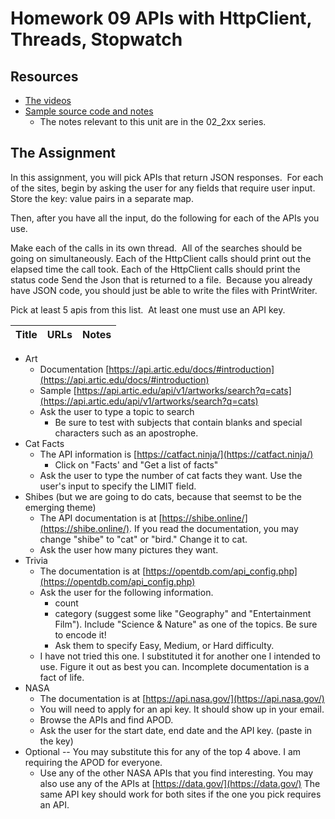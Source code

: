 # Homework 09 APIs with HttpClient, Threads, Stopwatch

## Resources

- [The videos](https://mwsu.hosted.panopto.com/Panopto/Pages/Sessions/List.aspx?folderID=42795fb2-e9fa-42d9-863a-b13e007d4c2e)
- [Sample source code and notes](https://github.com/noynaert/csc346handouts/tree/main/02_AdvancedJava)
  - The notes relevant to this unit are in the 02_2xx series.

## The Assignment

In this assignment, you will pick APIs that return JSON responses.  For each of the sites, begin by asking the user for any fields that require user input.  Store the key: value pairs in a separate map.

Then, after you have all the input, do the following for each of the APIs you use.

Make each of the calls in its own thread.  All of the searches should be going on simultaneously.
Each of the HttpClient calls should print out the elapsed time the call took.
Each of the HttpClient calls should print the status code
Send the Json that is returned to a file.  Because you already have JSON code, you should just be able to write the files with PrintWriter.

Pick at least 5 apis from this list.  At least one must use an API key.

Title|URLs|Notes
:---:|:---|:---

- Art
  - Documentation [https://api.artic.edu/docs/#introduction](https://api.artic.edu/docs/#introduction)
  - Sample [https://api.artic.edu/api/v1/artworks/search?q=cats](https://api.artic.edu/api/v1/artworks/search?q=cats)
  - Ask the user to type a topic to search
    - Be sure to test with subjects that contain blanks and special characters such as an apostrophe.
- Cat Facts
  - The API information is [https://catfact.ninja/](https://catfact.ninja/)
    - Click on "Facts' and "Get a list of facts"
  - Ask the user to type the number of cat facts they want.  Use the user's input to specify the LIMIT field.
- Shibes (but we are going to do cats, because that seemst to be the emerging theme)
  - The API documentation is at [https://shibe.online/](https://shibe.online/).  If you read the documentation, you may change "shibe" to "cat" or "bird."  Change it to cat.
  - Ask the user how many pictures they want.
- Trivia
  - The documentation is at [https://opentdb.com/api_config.php](https://opentdb.com/api_config.php)
  - Ask the user for the following information.
    - count
    - category (suggest some like "Geography" and "Entertainment Film"). Include "Science & Nature" as one of the topics.  Be sure to encode it!
    - Ask them to specify Easy, Medium, or Hard difficulty.
  - I have not tried this one.  I substituted it for another one I intended to use.  Figure it out as best you can.  Incomplete documentation is a fact of life.
- NASA
  - The documentation is at [https://api.nasa.gov/](https://api.nasa.gov/)
  - You will need to apply for an api key.  It should show up in your email.
  - Browse the APIs and find APOD.
  - Ask the user for the start date, end date and the API key.  (paste in the key)
- Optional -- You may substitute this for any of the top 4 above.  I am requiring the APOD for everyone.
  - Use any of the other NASA APIs that you find interesting.  You may also use any of the APIs at [https://data.gov/](https://data.gov/)  The same API key should work for both sites if the one you pick requires an API.